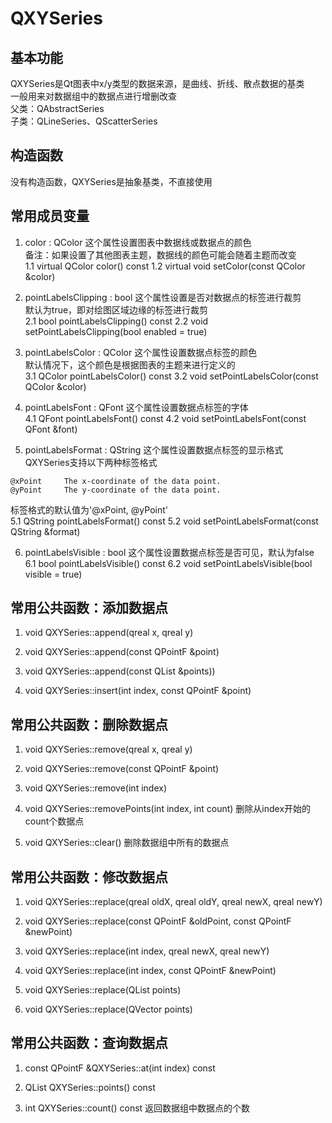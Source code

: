 # QXYSeries

## 基本功能
QXYSeries是Qt图表中x/y类型的数据来源，是曲线、折线、散点数据的基类  
一般用来对数据组中的数据点进行增删改查  
父类：QAbstractSeries  
子类：QLineSeries、QScatterSeries  


## 构造函数
没有构造函数，QXYSeries是抽象基类，不直接使用  


## 常用成员变量
1. color : QColor
这个属性设置图表中数据线或数据点的颜色  
备注：如果设置了其他图表主题，数据线的颜色可能会随着主题而改变  
1.1 virtual QColor color() const
1.2 virtual void setColor(const QColor &color)

2. pointLabelsClipping : bool
这个属性设置是否对数据点的标签进行裁剪  
默认为true，即对绘图区域边缘的标签进行裁剪  
2.1 bool pointLabelsClipping() const
2.2 void setPointLabelsClipping(bool enabled = true)

3. pointLabelsColor : QColor
这个属性设置数据点标签的颜色  
默认情况下，这个颜色是根据图表的主题来进行定义的  
3.1 QColor pointLabelsColor() const
3.2 void setPointLabelsColor(const QColor &color)

4. pointLabelsFont : QFont
这个属性设置数据点标签的字体  
4.1 QFont pointLabelsFont() const
4.2  void setPointLabelsFont(const QFont &font)

5. pointLabelsFormat : QString
这个属性设置数据点标签的显示格式  
QXYSeries支持以下两种标签格式  
```
@xPoint		The x-coordinate of the data point.
@yPoint		The y-coordinate of the data point.
```
标签格式的默认值为'@xPoint, @yPoint'  
5.1 QString pointLabelsFormat() const
5.2 void setPointLabelsFormat(const QString &format)

6. pointLabelsVisible : bool
这个属性设置数据点标签是否可见，默认为false  
6.1 bool pointLabelsVisible() const
6.2 void setPointLabelsVisible(bool visible = true)


## 常用公共函数：添加数据点
1. void QXYSeries::append(qreal x, qreal y)

2. void QXYSeries::append(const QPointF &point)

3. void QXYSeries::append(const QList<QPointF> &points))

4. void QXYSeries::insert(int index, const QPointF &point)


## 常用公共函数：删除数据点
1. void QXYSeries::remove(qreal x, qreal y)

2. void QXYSeries::remove(const QPointF &point)

3. void QXYSeries::remove(int index)

4. void QXYSeries::removePoints(int index, int count)
删除从index开始的count个数据点  

5. void QXYSeries::clear()
删除数据组中所有的数据点  


## 常用公共函数：修改数据点
1. void QXYSeries::replace(qreal oldX, qreal oldY, qreal newX, qreal newY)

2. void QXYSeries::replace(const QPointF &oldPoint, const QPointF &newPoint)

3. void QXYSeries::replace(int index, qreal newX, qreal newY)

4. void QXYSeries::replace(int index, const QPointF &newPoint)

5. void QXYSeries::replace(QList<QPointF> points)

6. void QXYSeries::replace(QVector<QPointF> points)


## 常用公共函数：查询数据点
1. const QPointF &QXYSeries::at(int index) const

2. QList<QPointF> QXYSeries::points() const

3. int QXYSeries::count() const
返回数据组中数据点的个数  